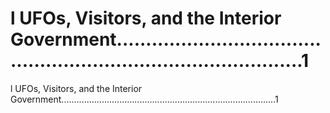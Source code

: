 # l UFOs, Visitors, and the Interior Government.....................................................................................1

l UFOs, Visitors, and the Interior Government.....................................................................................1